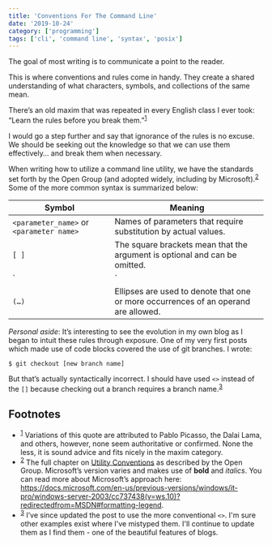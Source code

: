 ```yaml
---
title: 'Conventions For The Command Line'
date: '2019-10-24'
category: ['programming']
tags: ['cli', 'command line', 'syntax', 'posix']
---
```


The goal of most writing is to communicate a point to the reader.

This is where conventions and rules come in handy. They create a shared understanding of what characters, symbols, and collections of the same mean.

There’s an old maxim that was repeated in every English class I ever took: “Learn the rules before you break them.”<sup>[1](#footnotes)</sup><a id="fn1"></a>

I would go a step further and say that ignorance of the rules is no excuse. We should be seeking out the knowledge so that we can use them effectively… and break them when necessary.

When writing how to utilize a command line utility, we have the standards set forth by the Open Group (and adopted widely, including by Microsoft).<sup>[2](#footnotes)</sup><a id="fn2"></a> Some of the more common syntax is summarized below:

| Symbol                                   | Meaning                                                                             |
| ---------------------------------------- | ----------------------------------------------------------------------------------- |
| `<parameter_name>` or `<parameter name>` | Names of parameters that require substitution by actual values.                     |
| `[ ]`                                    | The square brackets mean that the argument is optional and can be omitted.          |
| `|`                                      | Arguments separated by the `|` (vertical bar or pipe) are mutually exclusive        |
| `(…)`                                    | Ellipses are used to denote that one or more occurrences of an operand are allowed. |

_Personal aside_: It’s interesting to see the evolution in my own blog as I began to intuit these rules through exposure. One of my very first posts which made use of code blocks covered the use of git branches. I wrote:

```shell
$ git checkout [new branch name]
```

But that’s actually syntactically incorrect. I should have used `<>` instead of the `[]` because checking out a branch requires a branch name.<sup>[3](#footnotes)</sup> <a id="fn3"></a>

## Footnotes

- <sup>[1](#fn1)</sup> Variations of this quote are attributed to Pablo Picasso, the Dalai Lama, and others, however, none seem authoritative or confirmed. None the less, it is sound advice and fits nicely in the maxim category.
- <sup>[2](#fn2)</sup> The full chapter on [Utility Conventions](https://pubs.opengroup.org/onlinepubs/9699919799/basedefs/V1_chap12.html) as described by the Open Group. Microsoft’s version varies and makes use of **bold** and _italics_. You can read more about Microsoft’s approach here: https://docs.microsoft.com/en-us/previous-versions/windows/it-pro/windows-server-2003/cc737438(v=ws.10)?redirectedfrom=MSDN#formatting-legend.
- <sup>[3](#fn3)</sup> I’ve since updated the post to use the more conventional `<>`. I'm sure other examples exist where I've mistyped them. I'll continue to update them as I find them - one of the beautiful features of blogs.
